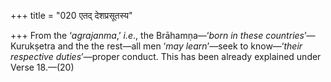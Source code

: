 +++
title = "020 एतद् देशप्रसूतस्य"

+++
From the ‘*agrajanma*,’ *i.e*., the Brāhamṇa—‘*born in these
countries*’—Kurukṣetra and the the rest—all men ‘*may learn*’—seek to
know—‘*their respective duties*’—proper conduct. This has been already
explained under Verse 18.—(20)


